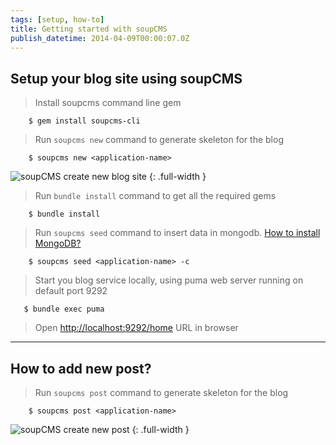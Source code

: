 ```yaml
---
tags: [setup, how-to]
title: Getting started with soupCMS
publish_datetime: 2014-04-09T00:00:07.0Z
---
```


## Setup your blog site using soupCMS

> Install soupcms command line gem

~~~
    $ gem install soupcms-cli
~~~

> Run `soupcms new` command to generate skeleton for the blog

~~~
    $ soupcms new <application-name>
~~~

![soupCMS create new blog site](/assets/blog/posts/images/setup-blog-site/soupcms-blog-setup.jpg)
{: .full-width }


> Run `bundle install` command to get all the required gems

~~~
    $ bundle install
~~~


> Run `soupcms seed` command to insert data in mongodb. [How to install MongoDB?](http://docs.mongodb.org/manual/installation/)

~~~
    $ soupcms seed <application-name> -c
~~~

> Start you blog service locally, using puma web server running on default port 9292

~~~
   $ bundle exec puma
~~~

> Open [http://localhost:9292/home](http://localhost:9292/home) URL in browser

******

## How to add new post?

> Run `soupcms post` command to generate skeleton for the blog

~~~
    $ soupcms post <application-name>
~~~

![soupCMS create new post](/assets/blog/posts/images/setup-blog-site/create-new-post.jpg)
{: .full-width }



